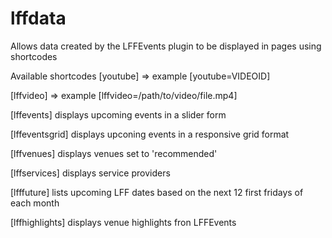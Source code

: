 # lffdata
Allows data created by the LFFEvents plugin to be displayed in pages using shortcodes

Available shortcodes [youtube] => example [youtube=VIDEOID]

[lffvideo] => example [lffvideo=/path/to/video/file.mp4]

[lffevents] displays upcoming events in a slider form

[lffeventsgrid] displays upconing events in a responsive grid format

[lffvenues] displays venues set to 'recommended'

[lffservices] displays service providers

[lfffuture] lists upcoming LFF dates based on the next 12 first fridays of each month

[lffhighlights] displays venue highlights fron LFFEvents
